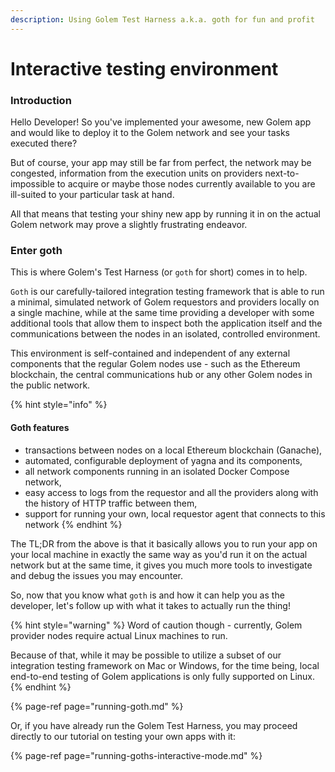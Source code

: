 ```yaml
---
description: Using Golem Test Harness a.k.a. goth for fun and profit
---
```


# Interactive testing environment

### Introduction

Hello Developer! So you've implemented your awesome, new Golem app and would like to deploy it to the Golem network and see your tasks executed there?

But of course, your app may still be far from perfect, the network may be congested, information from the execution units on providers next-to-impossible to acquire or maybe those nodes currently available to you are ill-suited to your particular task at hand.

All that means that testing your shiny new app by running it in on the actual Golem network may prove a slightly frustrating endeavor. 

### Enter goth

This is where Golem's Test Harness \(or `goth` for short\) comes in to help. 

`Goth` is our carefully-tailored integration testing framework that is able to run a minimal, simulated network of Golem requestors and providers locally on a single machine, while at the same time providing a developer with some additional tools that allow them to inspect both the application itself and the communications between the nodes in an isolated, controlled environment.

This environment is self-contained and independent of any external components that the regular Golem nodes use - such as the Ethereum blockchain, the central communications hub or any other Golem nodes in the public network. 

{% hint style="info" %}
#### Goth features

* transactions between nodes on a local Ethereum blockchain \(Ganache\),
* automated, configurable deployment of yagna and its components,
* all network components running in an isolated Docker Compose network,
* easy access to logs from the requestor and all the providers along with the history of HTTP traffic between them,
* support for running your own, local requestor agent that connects to this network
{% endhint %}

The TL;DR from the above is that it basically allows you to run your app on your local machine in exactly the same way as you'd run it on the actual network but at the same time, it gives you much more tools to investigate and debug the issues you may encounter.

So, now that you know what `goth` is and how it can help you as the developer, let's follow up with what it takes to actually run the thing!

{% hint style="warning" %}
Word of caution though - currently, Golem provider nodes require actual Linux machines to run.

Because of that, while it may be possible to utilize a subset of our integration testing framework on Mac or Windows, for the time being, local end-to-end testing of Golem applications is only fully supported on Linux.
{% endhint %}

{% page-ref page="running-goth.md" %}

Or, if you have already run the Golem Test Harness, you may proceed directly to our tutorial on testing your own apps with it:

{% page-ref page="running-goths-interactive-mode.md" %}


